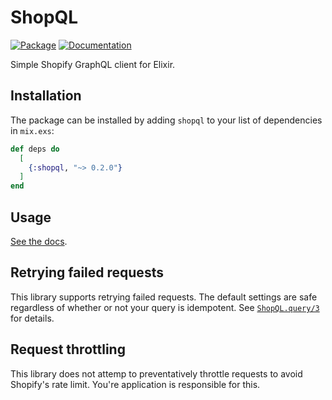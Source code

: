 # ShopQL

[![Package](https://img.shields.io/badge/-Package-important)](https://hex.pm/packages/shopql) [![Documentation](https://img.shields.io/badge/-Documentation-blueviolet)](https://hexdocs.pm/shopql)

Simple Shopify GraphQL client for Elixir.

## Installation

The package can be installed by adding `shopql` to your list of dependencies in `mix.exs`:

```elixir
def deps do
  [
    {:shopql, "~> 0.2.0"}
  ]
end
```

## Usage

[See the docs](https://hexdocs.pm/shopql/ShopQL.html).

## Retrying failed requests

This library supports retrying failed requests. The default settings are safe regardless of whether or not your query is idempotent. See [`ShopQL.query/3`](https://hexdocs.pm/shopql/ShopQL.html#query/3) for details.

## Request throttling

This library does not attemp to preventatively throttle requests to avoid Shopify's rate limit. You're application is responsible for this.
